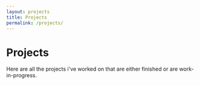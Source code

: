 ```yaml
---
layout: projects
title: Projects
permalink: /projects/
---
```


# Projects

Here are all the projects i've worked on that are either finished or are work-in-progress.